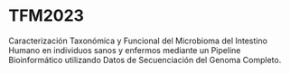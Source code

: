 # TFM2023
Caracterización Taxonómica y Funcional del Microbioma del Intestino Humano en individuos sanos y enfermos mediante un Pipeline Bioinformático utilizando Datos de Secuenciación del Genoma Completo.
